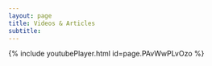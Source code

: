 ```yaml
---
layout: page
title: Videos & Articles
subtitle: 
---
```

{% include youtubePlayer.html id=page.PAvWwPLvOzo %}
